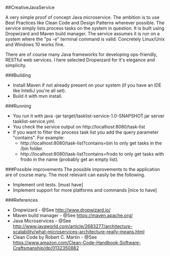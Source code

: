 ##CreativeJavaService

A very simple proof of concept Java microservice. The ambition is to use Best Practices like Clean Code and Design Patterns wherever possible. 
The service simply lists process tasks on the system in question. It is built using Dropwizard and Maven build manager.
The service assumes it is run on a system where the "ps -e" terminal command is valid. Concretely Linux/Unix and Windows 10 works fine.

There are of course many Java frameworks for developing ops-friendly, RESTful web services. 
I here selected Dropwizard for it's elegance and simplicity.

###Building
* Install Maven if not already present on your system (if you have an IDE like IntelliJ you're all set).
* Build it with mvn install.

###Running
* You run it with java -jar target/tasklist-service-1.0-SNAPSHOT.jar server tasklist-service.yml.
* You check the service output on http://localhost:8080/task-list
* If you want to filter the process task list you add the query parameter "contains". For example:
    * http://localhost:8080/task-list?contains=bin  to only get tasks in the /bin folder.
    * http://localhost:8080/task-list?contains=frodo to only get tasks with frodo in the name (probably get an empty list).

###Possible improvements
The possible improvements to the application are of course many. The most relevant can easily be the following.

* Implement unit tests. [must have]
* Implement support for more platforms and commands [nice to have]
        
###References
* Dropwizard - @See http://www.dropwizard.io/
* Maven build manager - @See https://maven.apache.org/
* Java Microservices - @See http://www.javaworld.com/article/2683277/architecture-scalability/what-microservices-architecture-really-means.html
* Clean Code by Robert C. Martin - @See https://www.amazon.com/Clean-Code-Handbook-Software-Craftsmanship/dp/0132350882